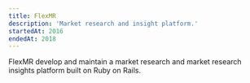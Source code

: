 ```yaml
---
title: FlexMR
description: 'Market research and insight platform.'
startedAt: 2016
endedAt: 2018
---
```


FlexMR develop and maintain a market research and market research insights platform built on Ruby on Rails.

<map-view latitude='54.2231' longitude='-2.7955' zoom='14'></map-view>